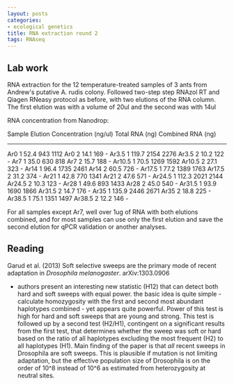 ```yaml
---
layout: posts
categories: 
- ecological genetics
title: RNA extraction round 2
tags: RNAseq
---
```


Lab work
----------
RNA extraction for the 12 temperature-treated samples of 3 ants from Andrew's putative A. rudis colony. Followed two-step step RNAzol RT and Qiagen RNeasy protocol as before, with two elutions of the RNA column. The first elution was with a volume of 20ul and the second was with 14ul

RNA concentration from Nanodrop:

Sample	Elution	  Concentration (ng/ul)	Total RNA (ng)	Combined RNA (ng)
------	-------	  ---------------------	--------------	-----------------
Ar0       1	  52.4		  	943	   		1112
Ar0       2	  14.1		  	169        		-
Ar3.5     1	  119.7		  	2154	   		2276
Ar3.5     2	  10.2		  	122        		-
Ar7       1	  35.0	          	630	   		818
Ar7       2	  15.7	          	188        		-
Ar10.5    1	  70.5	          	1269	   		1592
Ar10.5    2	  27.1	          	323        		-
Ar14      1	  96.4	          	1735	   		2461
Ar14      2	  60.5	          	726        		-
Ar17.5	  1	  77.2	          	1389	   		1763
Ar17.5	  2	  31.2	          	374        		-
Ar21	  1	  42.8	          	770	   		1341
Ar21	  2	  47.6	          	571        		-
Ar24.5	  1	  112.3	          	2021	   		2144
Ar24.5	  2	  10.3	          	123        		-
Ar28	  1	  49.6	          	893	   		1433
Ar28	  2	  45.0	          	540        		-
Ar31.5	  1	  93.9	          	1690	   		1866
Ar31.5    2	  14.7	          	176        		-
Ar35	  1	  135.9	         	2446	   		2671
Ar35	  2	  18.8	          	225        		-
Ar38.5	  1	  75.1	          	1351	   		1497
Ar38.5	  2	  12.2	          	146	   		-




For all samples except Ar7, well over 1ug of RNA with both elutions combined, and for most samples can use only the first elution and save the second elution for qPCR validation or another analyses.


Reading
----------

Garud et al. (2013) Soft selective sweeps are the primary mode of recent adaptation in *Drosophila melanogaster*. arXiv:1303.0906

  - authors present an interesting new statistic (H12) that can detect both hard and soft sweeps with equal power. the basic idea is quite simple - calculate homozygosity with the first and second most abundant haplotypes combined - yet appears quite powerful. Power of this test is high for hard and soft sweeps that are young and strong. This test is followed up by a second test (H2/H1), contingent on a significant results from the first test, that determines whether the sweep was soft or hard based on the ratio of all haplotypes excluding the most frequent (H2) to all haplotypes (H1). Main finding of the paper is that *all* recent sweeps in Drosophila are soft sweeps. This is plausible if mutation is not limiting adaptation, but the effective population size of Drosophila is on the order of 10^8 instead of 10^6 as estimated from heterozygosity at neutral sites. 
